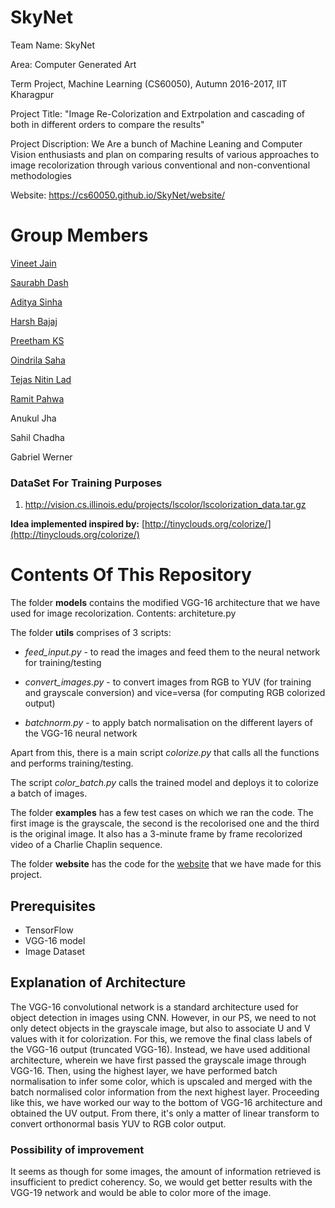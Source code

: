 # SkyNet

Team Name: SkyNet

Area: Computer Generated Art

Term Project, Machine Learning (CS60050), Autumn 2016-2017, IIT Kharagpur

Project Title: "Image Re-Colorization and Extrpolation and cascading of both in different orders to compare the results"

Project Discription: We Are a bunch of Machine Leaning and Computer Vision enthusiasts and plan on comparing results of various approaches to image recolorization through various conventional and non-conventional methodologies

Website: https://cs60050.github.io/SkyNet/website/

# Group Members
[Vineet Jain](https://github.com/VineetJain96)

[Saurabh Dash](https://github.com/saurabhdash)

[Aditya Sinha](https://github.com/adityasinha379)

[Harsh Bajaj](https://github.com/harsh96)

[Preetham KS](https://github.com/preethamks2016)

[Oindrila Saha](https://github.com/oindrilasaha)

[Tejas Nitin Lad](https://github.com/tejasytl)

[Ramit Pahwa](https://github.com/Ramit-Pahwa)

Anukul Jha

Sahil Chadha

Gabriel Werner

### DataSet For Training Purposes

1. http://vision.cs.illinois.edu/projects/lscolor/lscolorization_data.tar.gz


**Idea implemented inspired by:** [http://tinyclouds.org/colorize/](http://tinyclouds.org/colorize/)


# Contents Of This Repository
The folder **models** contains the modified VGG-16 architecture that we have used for image recolorization. Contents: architeture.py

The folder **utils** comprises of 3 scripts:

- *feed_input.py* - to read the images and feed them to the neural network for training/testing

- *convert_images.py* - to convert images from RGB to YUV (for training and grayscale conversion) and vice=versa (for computing RGB colorized output)

- *batchnorm.py* - to apply batch normalisation on the different layers of the VGG-16 neural network

Apart from this, there is a main script *colorize.py* that calls all the functions and performs training/testing.

The script *color_batch.py* calls the trained model and deploys it to colorize a batch of images. 

The folder **examples** has a few test cases on which we ran the code. The first image is the grayscale, the second is the recolorised one and the third is the original image. It also has a 3-minute frame by frame recolorized video of a Charlie Chaplin sequence.

The folder **website** has the code for the [website](https://cs60050.github.io/SkyNet/website/) that we have made for this project.

## Prerequisites
- TensorFlow
- VGG-16 model
- Image Dataset

## Explanation of Architecture
The VGG-16 convolutional network is a standard architecture used for object detection in images using CNN. However, in our PS, we need to not only detect objects in the grayscale image, but also to associate U and V values with it for colorization. For this, we remove the final class labels of the VGG-16 output (truncated VGG-16). Instead, we have used additional architecture, wherein we have first passed the grayscale image through VGG-16. Then, using the highest layer, we have performed batch normalisation to infer some color, which is upscaled and merged with the batch normalised color information from the next highest layer. Proceeding like this, we have worked our way to the bottom of VGG-16 architecture and obtained the UV output. From there, it's only a matter of linear transform to convert orthonormal basis YUV to RGB color output.

### Possibility of improvement
It seems as though for some images, the amount of information retrieved is insufficient to predict coherency. So, we would get better results with the VGG-19 network and would be able to color more of the image.

